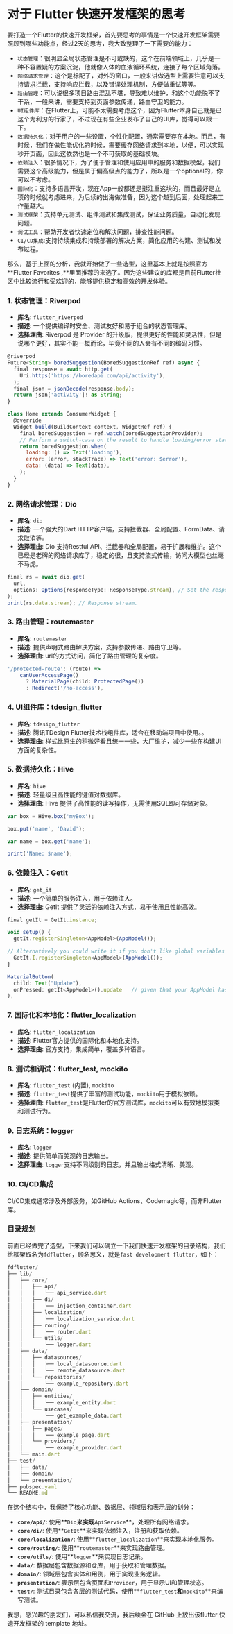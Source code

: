 # 对于 Flutter 快速开发框架的思考


要打造一个Flutter的快速开发框架，首先要思考的事情是一个快速开发框架需要照顾到哪些功能点，经过2天的思考，我大致整理了一下需要的能力：

- `状态管理`：很明显全局状态管理是不可或缺的，这个在前端领域上，几乎是一种不容置疑的方案沉淀，他就像人体的血液循环系统，连接了每个区域角落。
- `网络请求管理`：这个是标配了，对外的窗口，一般来讲做选型上需要注意可以支持请求拦截，支持响应拦截，以及错误处理机制，方便做重试等等。
- `路由管理`：可以说很多项目路由混乱不堪，导致难以维护，和这个功能脱不了干系，一般来讲，需要支持到页面参数传递，路由守卫的能力。
- `UI组件库`：在Flutter上，可能不太需要考虑这个，因为Flutter本身自己就是已这个为利刃的行家了，不过现在有些企业发布了自己的UI库，觉得可以跟一下。
- `数据持久化`：对于用户的一些设置，个性化配置，通常需要存在本地。而且，有时候，我们在做性能优化的时候，需要缓存网络请求到本地，以便，可以实现秒开页面，因此这依然也是一个不可获取的基础模块。
- `依赖注入`：很多情况下，为了便于管理和使用应用中的服务和数据模型，我们需要这个高级能力，但是属于偏高级点的能力了，所以是一个optional的，你可以不考虑。
- `国际化`：支持多语言开发，现在App一般都还是挺注重这块的，而且最好是立项的时候就考虑进来，为后续的出海做准备，因为这个越到后面，处理起来工作量越大。
- `测试框架`：支持单元测试、组件测试和集成测试，保证业务质量，自动化发现问题。
- `调试工具`：帮助开发者快速定位和解决问题，排查性能问题。
- `CI/CD集成`:支持持续集成和持续部署的解决方案，简化应用的构建、测试和发布过程。

那么，基于上面的分析，我就开始做了一些选型，这里基本上就是按照官方**Flutter Favorites ,**里面推荐的来选了。因为这些建议的库都是目前Flutter社区中比较流行和受欢迎的，能够提供稳定和高效的开发体验。

### 1. 状态管理：Riverpod


- **库名**: `flutter_riverpod`
- **描述**: 一个提供编译时安全、测试友好和易于组合的状态管理库。
- **选择理由**: Riverpod 是 Provider 的升级版，提供更好的性能和灵活性，但是说哪个更好，其实不能一概而论，毕竟不同的人会有不同的编码习惯。

```jsx
@riverpod
Future<String> boredSuggestion(BoredSuggestionRef ref) async {
  final response = await http.get(
    Uri.https('https://boredapi.com/api/activity'),
  );
  final json = jsonDecode(response.body);
  return json['activity']! as String;
}

class Home extends ConsumerWidget {
  @override
  Widget build(BuildContext context, WidgetRef ref) {
    final boredSuggestion = ref.watch(boredSuggestionProvider);
    // Perform a switch-case on the result to handle loading/error states
    return boredSuggestion.when(
      loading: () => Text('loading'),
      error: (error, stackTrace) => Text('error: $error'),
      data: (data) => Text(data),
    );
  }
}
```

### 2. 网络请求管理：Dio

- **库名**: `dio`
- **描述**: 一个强大的Dart HTTP客户端，支持拦截器、全局配置、FormData、请求取消等。
- **选择理由**: Dio 支持Restful API、拦截器和全局配置，易于扩展和维护。这个已经是老牌的网络请求库了，稳定的很，且支持流式传输，访问大模型也丝毫不马虎。

```jsx
final rs = await dio.get(
  url,
  options: Options(responseType: ResponseType.stream), // Set the response type to `stream`.
);
print(rs.data.stream); // Response stream.
```

### 3. 路由管理：routemaster

- **库名**: `routemaster`
- **描述**: 提供声明式路由解决方案，支持参数传递、路由守卫等。
- **选择理由**: url的方式访问，简化了路由管理的复杂度。

```jsx
'/protected-route': (route) =>
    canUserAccessPage()
      ? MaterialPage(child: ProtectedPage())
      : Redirect('/no-access'),
```

### 4. UI组件库：tdesign_flutter

- **库名**: `tdesign_flutter`
- **描述**: 腾讯TDesign Flutter技术栈组件库，适合在移动端项目中使用。。
- **选择理由**: 样式比原生的稍微好看且统一一些，大厂维护，减少一些在构建UI方面的复杂性。

### 5. 数据持久化：Hive

- **库名**: `hive`
- **描述**: 轻量级且高性能的键值对数据库。
- **选择理由**: Hive 提供了高性能的读写操作，无需使用SQL即可存储对象。

```jsx
var box = Hive.box('myBox');

box.put('name', 'David');

var name = box.get('name');

print('Name: $name');
```

### 6. 依赖注入：GetIt

- **库名**: `get_it`
- **描述**: 一个简单的服务注入，用于依赖注入。
- **选择理由**: GetIt 提供了灵活的依赖注入方式，易于使用且性能高效。

```jsx
final getIt = GetIt.instance;

void setup() {
  getIt.registerSingleton<AppModel>(AppModel());

// Alternatively you could write it if you don't like global variables
  GetIt.I.registerSingleton<AppModel>(AppModel());
}

MaterialButton(
  child: Text("Update"),
  onPressed: getIt<AppModel>().update   // given that your AppModel has a method update
),
```

### 7. 国际化和本地化：flutter_localization

- **库名**: `flutter_localization`
- **描述**: Flutter官方提供的国际化和本地化支持。
- **选择理由**: 官方支持，集成简单，覆盖多种语言。

### 8. 测试和调试：flutter_test, mockito

- **库名**: `flutter_test` (内置), `mockito`
- **描述**: `flutter_test`提供了丰富的测试功能，`mockito`用于模拟依赖。
- **选择理由**: `flutter_test`是Flutter的官方测试库，`mockito`可以有效地模拟类和测试行为。

### 9. 日志系统：logger

- **库名**: `logger`
- **描述**: 提供简单而美观的日志输出。
- **选择理由**: `logger`支持不同级别的日志，并且输出格式清晰、美观。

### 10. CI/CD集成

CI/CD集成通常涉及外部服务，如GitHub Actions、Codemagic等，而非Flutter库。

### 目录规划

前面已经做完了选型，下来我们可以确立一下我们快速开发框架的目录结构，我们给框架取名为`fdflutter`，顾名思义，就是`fast development flutter`，如下：

```jsx
fdflutter/
├── lib/
│   ├── core/
│   │   ├── api/
│   │   │   └── api_service.dart
│   │   ├── di/
│   │   │   └── injection_container.dart
│   │   ├── localization/
│   │   │   └── localization_service.dart
│   │   ├── routing/
│   │   │   └── router.dart
│   │   └── utils/
│   │       └── logger.dart
│   ├── data/
│   │   ├── datasources/
│   │   │   ├── local_datasource.dart
│   │   │   └── remote_datasource.dart
│   │   └── repositories/
│   │       └── example_repository.dart
│   ├── domain/
│   │   ├── entities/
│   │   │   └── example_entity.dart
│   │   └── usecases/
│   │       └── get_example_data.dart
│   ├── presentation/
│   │   ├── pages/
│   │   │   └── example_page.dart
│   │   └── providers/
│   │       └── example_provider.dart
│   └── main.dart
├── test/
│   ├── data/
│   ├── domain/
│   └── presentation/
├── pubspec.yaml
└── README.md

```

在这个结构中，我保持了核心功能、数据层、领域层和表示层的划分：

- **`core/api/`**: 使用**`Dio`**来实现**`ApiService`**，处理所有网络请求。
- **`core/di/`**: 使用**`GetIt`**来实现依赖注入，注册和获取依赖。
- **`core/localization/`**: 使用**`flutter_localization`**来实现本地化服务。
- **`core/routing/`**: 使用**`routemaster`**来实现路由管理。
- **`core/utils/`**: 使用**`logger`**来实现日志记录。
- **`data/`**: 数据层包含数据源和仓库，用于获取和管理数据。
- **`domain/`**: 领域层包含实体和用例，用于实现业务逻辑。
- **`presentation/`**: 表示层包含页面和`Provider`，用于显示UI和管理状态。
- **`test/`**: 测试目录包含各层的测试代码，使用**`flutter_test`**和**`mockito`**来编写测试。

我想，感兴趣的朋友们，可以私信我交流，我后续会在 GitHub 上放出该flutter 快速开发框架的 template 地址。